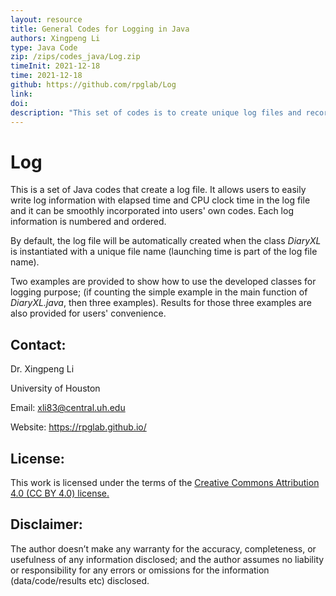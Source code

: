 ```yaml
---
layout: resource
title: General Codes for Logging in Java
authors: Xingpeng Li
type: Java Code
zip: /zips/codes_java/Log.zip
timeInit: 2021-12-18
time: 2021-12-18
github: https://github.com/rpglab/Log
link: 
doi: 
description: "This set of codes is to create unique log files and record each piece of log information that is numbered and ordered by elapsed time and CPU time. They can be easily integrated into users' existing codes; sample codes are provided."
---
```



# Log
This is a set of Java codes that create a log file. It allows users to easily write log information with elapsed time and CPU clock time in the log file and it can be smoothly incorporated into users' own codes. Each log information is numbered and ordered.

By default, the log file will be automatically created when the class *DiaryXL* is instantiated with a unique file name (launching time is part of the log file name).

Two examples are provided to show how to use the developed classes for logging purpose; (if counting the simple example in the main function of *DiaryXL.java*, then three examples). Results for those three examples are also provided for users' convenience.


## Contact:
Dr. Xingpeng Li

University of Houston

Email: xli83@central.uh.edu

Website: <a class="off" href="/"  target="_blank">https://rpglab.github.io/</a>


## License:
This work is licensed under the terms of the <a class="off" href="https://creativecommons.org/licenses/by/4.0/"  target="_blank">Creative Commons Attribution 4.0 (CC BY 4.0) license.</a>


## Disclaimer:
The author doesn’t make any warranty for the accuracy, completeness, or usefulness of any information disclosed; and the author assumes no liability or responsibility for any errors or omissions for the information (data/code/results etc) disclosed.

